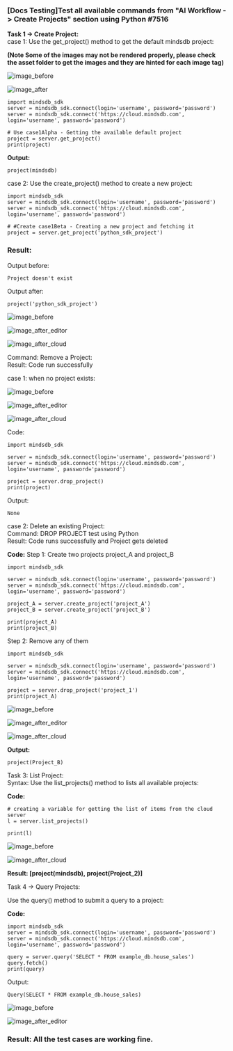 ### [Docs Testing]Test all available commands from "AI Workflow -> Create Projects" section using Python #7516

**Task 1 -> Create Project:**
<br/>
case 1: Use the get_project() method to get the default mindsdb project:

**(Note Some of the images may not be rendered properly, please check the asset folder to get the images and they are hinted for each image tag)**

![image_before](mindsdb/issues_7516/assets/test_1_A.png)

![image_after](mindsdb/issues_7516/assets/test_1_A_res.png)

```
import mindsdb_sdk
server = mindsdb_sdk.connect(login='username', password='password')
server = mindsdb_sdk.connect('https://cloud.mindsdb.com', login='username', password='password')

# Use case1Alpha - Getting the available default project
project = server.get_project()
print(project)
```
**Output:**
````
project(mindsdb)
````

case 2: Use the create_project() method to create a new project:


```
import mindsdb_sdk
server = mindsdb_sdk.connect(login='username', password='password')
server = mindsdb_sdk.connect('https://cloud.mindsdb.com', login='username', password='password')

# #Create case1Beta - Creating a new project and fetching it
project = server.get_project('python_sdk_project')

```
### Result:
Output before:
```
Project doesn't exist
```


Output after:
````
project('python_sdk_project')
````

![image_before](mindsdb/issues_7516/assets/test_1_B_before.png)

![image_after_editor](mindsdb/issues_7516/assets/test_1_B_after_editor.png)

![image_after_cloud](mindsdb/issues_7516/assets/test_1_B_after_cloud.png)


Command: Remove a Project:<br/>
Result: Code run successfully<br/>

case 1: when no project exists:

![image_before](mindsdb/issues_7516/assets/test_1_B_before.png)

![image_after_editor](mindsdb/issues_7516/assets/test_2_A_before.png)

![image_after_cloud](mindsdb/issues_7516/assets/test_2_A_after.png)

Code:
```
import mindsdb_sdk

server = mindsdb_sdk.connect(login='username', password='password')
server = mindsdb_sdk.connect('https://cloud.mindsdb.com', login='username', password='password')

project = server.drop_project()
print(project)
```

Output: 
```
None
```
case 2: 
Delete an existing Project:<br/>
Command: DROP PROJECT test using Python<br/>
Result: Code runs successfully and Project gets deleted<br/>

**Code:**
Step 1: Create two projects project_A and project_B
```
import mindsdb_sdk

server = mindsdb_sdk.connect(login='username', password='password')
server = mindsdb_sdk.connect('https://cloud.mindsdb.com', login='username', password='password')

project_A = server.create_project('project_A')
project_B = server.create_project('project_B')

print(project_A)
print(project_B)
```

Step 2: Remove any of them 
```
import mindsdb_sdk

server = mindsdb_sdk.connect(login='username', password='password')
server = mindsdb_sdk.connect('https://cloud.mindsdb.com', login='username', password='password')

project = server.drop_project('project_1')
print(project_A)
```
![image_before](mindsdb/issues_7516/assets/test_2_B_before_create.png)

![image_after_editor](mindsdb/issues_7516/assets/test_2_B_after_drop.png)

![image_after_cloud](mindsdb/issues_7516/assets/test_2_B_after_drop_cloud.png)

**Output:**
```
project(Project_B)
```
Task 3: List Project:<br/>
Syntax: Use the list_projects() method to lists all available projects:<br/>

**Code:**

```
# creating a variable for getting the list of items from the cloud server
l = server.list_projects()

print(l)
```
![image_before](mindsdb/issues_7516/assets/test_3_before.png)

![image_after_cloud](mindsdb/issues_7516/assets/test_3_after_cloud.png)

**Result: [project(mindsdb), project(Project_2)]**




Task 4 -> Query Projects:
<br/>

Use the query() method to submit a query to a project:

**Code:**
```
import mindsdb_sdk
server = mindsdb_sdk.connect(login='username', password='password')
server = mindsdb_sdk.connect('https://cloud.mindsdb.com', login='username', password='password')

query = server.query('SELECT * FROM example_db.house_sales')
query.fetch()
print(query)
```
Output:
````
Query(SELECT * FROM example_db.house_sales)
````
![image_before](mindsdb/issues_7516/assets/test_4_query_cloud_before.png)

![image_after_editor](mindsdb/issues_7516/assets/test_4_query_editor_after.png)



### Result: All the test cases are working fine.
